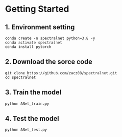 # Getting Started

## 1. Environment setting
```Shell
conda create -n spectralnet python=3.8 -y
conda activate spectralnet
conda install pytorch
```

## 2. Download the sorce code
```Shell
git clone https://github.com/zacz08/spectralnet.git
cd spectralnet
```

## 3. Train the model
```Shell
python ANet_train.py
```

## 4. Test the model
```Shell
python ANet_test.py
```